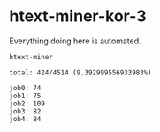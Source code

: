 # htext-miner-kor-3

Everything doing here is automated.

```
htext-miner

total: 424/4514 (9.392999556933983%)

job0: 74
job1: 75
job2: 109
job3: 82
job4: 84
```